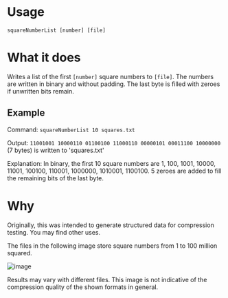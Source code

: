# Usage

`squareNumberList [number] [file]`

# What it does

Writes a list of the first `[number]` square numbers to `[file]`. The numbers are written in binary and without padding. The last byte is filled with zeroes if unwritten bits remain.

## Example

Command: `squareNumberList 10 squares.txt`

Output: `11001001 10000110 01100100 11000110 00000101 00011100 10000000` (7 bytes) is written to 'squares.txt'

Explanation: In binary, the first 10 square numbers are 1, 100, 1001, 10000, 11001, 100100, 110001, 1000000, 1010001, 1100100. 5 zeroes are added to fill the remaining bits of the last byte.

# Why

Originally, this was intended to generate structured data for compression testing. You may find other uses.

The files in the following image store square numbers from 1 to 100 million squared.

![image](https://github.com/user-attachments/assets/c13a1213-69e1-4db0-bd7d-240e6460b0fb)

Results may vary with different files. This image is not indicative of the compression quality of the shown formats in general.
